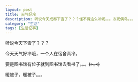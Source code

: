 ```yaml
---
layout: post
title: 天气好冷
description: 听说今天成都下雪了？？？怪不得这么冷呢。。。冻死偶鸟。。。
category: "生活"
tags: [生活记事]
---
```


听说今天下雪了？？？

今天天气好冷哦，一个人在宿舍真冷。

要是图书馆有位子就到图书馆去看书了。。。~~~~(>_<)~~~~ 

暖被子，暖被子。。。                                         